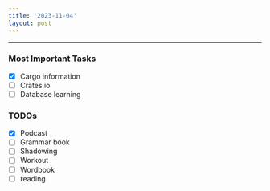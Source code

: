 ```yaml
---
title: '2023-11-04'
layout: post
---
```


---

### Most Important Tasks

- [x] Cargo information
- [ ] Crates.io
- [ ] Database learning

### TODOs

- [x] Podcast
- [ ] Grammar book
- [ ] Shadowing
- [ ] Workout
- [ ] Wordbook
- [ ] reading
